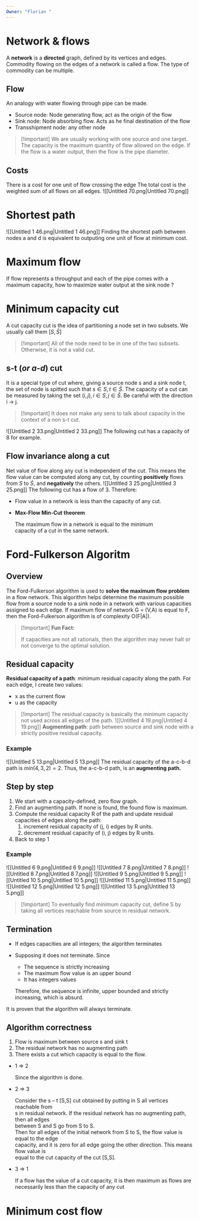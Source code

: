 ```yaml
---
Owner: "Florian "
---
```

# Network & flows
A **network** is a **directed** graph, defined by its vertices and edges.
Commodity flowing on the edges of a network is called a flow. The type of commodity can be multiple.
## Flow
An analogy with water flowing through pipe can be made.
- Source node: Node generating flow, act as the origin of the flow
- Sink node: Node absorbing flow. Acts as he final destination of the flow
- Transshipment node: any other node

> [!important] We are usually working with one source and one target.
The capacity is the maximum quantity of flow allowed on the edge. If the flow is a water output, then the flow is the pipe diameter.
## Costs
There is a cost for one unit of flow crossing the edge
The total cost is the weighted sum of all flows on all edges.
![[Untitled 70.png|Untitled 70.png]]
# Shortest path
![[Untitled 1 46.png|Untitled 1 46.png]]
Finding the shortest path between nodes a and d is equivalent to outputing one unit of flow at minimum cost.
# Maximum flow
If flow represents a throughput and each of the pipe comes with a  
maximum capacity, how to maximize water output at the sink node ?
# Minimum capacity cut
A cut capacity cut is the idea of partitioning a node set in two subsets. We usually call them $[ S, \bar{S}]$

> [!important] All of the node need to be in one of the two subsets. Otherwise, it is not a valid cut.
## s-t (_or a-d_) cut
It is a special type of cut where, giving a source node s and a sink node t, the set of node is spitted such that $s \in S, t \in \bar{S}$.
The capacity of a cut can be measured by taking the set $(i,j), i \in S, j \in \bar{S}.$
Be careful with the direction i → j.

> [!important] It does not make any sens to talk about capacity in the context of a non s-t cut.
  
![[Untitled 2 33.png|Untitled 2 33.png]]
The following cut has a capacity of 8 for example.
## Flow invariance along a cut
Net value of flow along any cut is independent of the cut.
This means the flow value can be computed along any cut, by counting **positively** flows from $S$ to $\bar{S}$, and **negatively** the others.
![[Untitled 3 25.png|Untitled 3 25.png]]
The following cut has a flow of 3.
Therefore:
- Flow value in a network is less than the capacity of any cut.
- **Max-Flow Min-Cut theorem**
    
    The maximum flow in a network is equal to the minimum  
    capacity of a cut in the same network.
    
# Ford-Fulkerson Algoritm
## Overview
The Ford-Fulkerson algorithm is used to **solve the maximum flow problem** in a flow network. This algorithm helps determine the maximum possible flow from a source node to a sink node in a network with various capacities assigned to each edge.
If maximum flow of network G = (V,A) is equal to F, then the Ford-Fulkerson algorithm is of complexity O(F|A|).

> [!important] **Fun Fact:**
> 
> If capacities are not all rationals, then the algorithm may never halt or not converge to the optimal solution.
## Residual capacity
**Residual capacity of a path**: minimum residual capacity along the path.
For each edge, I create two values:
- x as the current flow
- u as the capacity

> [!important] The residual capacity is basically the minimum capacity not used across all edges of the path.
![[Untitled 4 19.png|Untitled 4 19.png]]
**Augmenting path**: path between source and sink node with a strictly positive residual capacity.
### Example
![[Untitled 5 13.png|Untitled 5 13.png]]
The residual capacity of the a-c-b-d path is
$min(4,3,2) = 2.$
Thus, the a-c-b-d path, is an **augmenting path.**
## Step by step
1. We start with a capacity-defined, zero flow graph.
2. Find an augmenting path. If none is found, the found flow is maximum.
3. Compute the residual capacity R of the path and update residual capacities of edges along the path:
    1. increment residual capacity of (j, i) edges by R units.
    2. decrement residual capacity of (i, j) edges by R units.
4. Back to step 1
### Example
![[Untitled 6 9.png|Untitled 6 9.png]]
![[Untitled 7 8.png|Untitled 7 8.png]]
![[Untitled 8 7.png|Untitled 8 7.png]]
![[Untitled 9 5.png|Untitled 9 5.png]]
![[Untitled 10 5.png|Untitled 10 5.png]]
![[Untitled 11 5.png|Untitled 11 5.png]]
![[Untitled 12 5.png|Untitled 12 5.png]]
![[Untitled 13 5.png|Untitled 13 5.png]]

> [!important] To eventually find minimum capacity cut, define S by taking all vertices reachable from source in residual network.
## Termination
- If edges capacities are all integers; the algorithm terminates
- Supposing it does not terminate. Since
    
    - The sequence is strictly increasing
    - The maximum flow value is an upper bound
    - It has integers values
    
    Therefore, the sequence is infinite, upper bounded and strictly increasing, which is absurd.
    
It is proven that the algorithm will always terminate.
## Algorithm correctness
1. Flow is maximum between source s and sink t
2. The residual network has no augmenting path
3. There exists a cut which capacity is equal to the flow.
  
- 1 ⇒ 2
    
    Since the algorithm is done.
    
- 2 ⇒ 3
    
    Consider the s – t [S,S] cut obtained by putting in S all vertices reachable from  
    s in residual network. If the residual network has no augmenting path, then all edges  
    between S and S go from S to S.  
    Then for all edges of the initial network from S to S, the flow value is equal to the edge  
    capacity, and it is zero for all edge going the other direction. This means flow value is  
    equal to the cut capacity of the cut [S,S].
    
- 3 ⇒ 1
    
    If a flow has the value of a cut capacity, it is then maximum as flows are necessarily less than the capacity of any cut
    
# Minimum cost flow